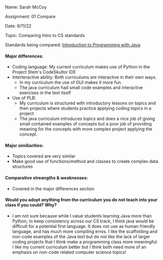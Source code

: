 Name: Sarah McCoy

Assignment: 01 Compare

Date: 9/11/22

Topic: Comparing Intro to CS standards

Standards being compared: 
[Introduction to Programming with Java](https://runestone.academy/ns/books/published/csjava/index.html?mode=browsing)

#### Major differences:
   - Coding language: My current curriculum makes use of Python in the Project Stem's CodeSkultor IDE
- Interteractive ability: Both curriculums are interactive in their own ways.
  - In my curriculum the use of GUI makes it more fun.
  - The java curriculum had small code examples and interactive exercises in the text itself
- Use of PLB:
  - My curriculum is structured with introductory lessons on topics and then projects where students practice applying coding topics in a project
  - The java curriculum introduces topics and does a nice job of giving small contained examples of concepts but a poor job of providing meaning for the concepts with more complex project applying the concept. 

#### Major similiarities:
- Topics covered are very similar
- Make good use of functions/method and classes to create complex data structures

#### Comparative streangths & weaknesses: 
- Covered in the major differences section

#### Would you adopt anything from the curriculum you do not teach into your class if you could? Why?
- I am not sure because while I value students learning Java more than Python, to keep consistency across our CS track, I think java would be difficult for a potential first language.  It does not use as human friendly language, and has much more compiling erros.  I like the scaffolding and non-code examples of the Java text but do not like the lack of larger coding projects that I think make a programming class more meaningful. I like my current curriculum better but I think both need more of an emphasis on non-code related computer science topics!
